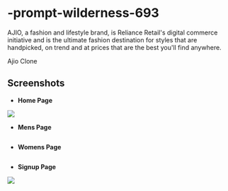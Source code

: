 # -prompt-wilderness-693

AJIO, a fashion and lifestyle brand, is Reliance Retail's digital commerce initiative and is the ultimate fashion destination for styles that are handpicked, on trend and at prices that are the best you'll find anywhere.


Ajio Clone


## Screenshots

- **Home Page**

<img src="https://assets-news-bcdn.dailyhunt.in/cmd/resize/551x251_90/fetchdata16/images/c6/52/c6/c652c651d0504b6ca995b53a2f89d07e0f31754d5089c94451d26d8c31ae4f56.webp" />

- **Mens Page**

<img src="" />


- **Womens Page**

<img src="" />


- **Signup Page**

<img src="https://vlivetricks.com/wp-content/uploads/2021/06/ajio-sign-up-form.jpg" />


